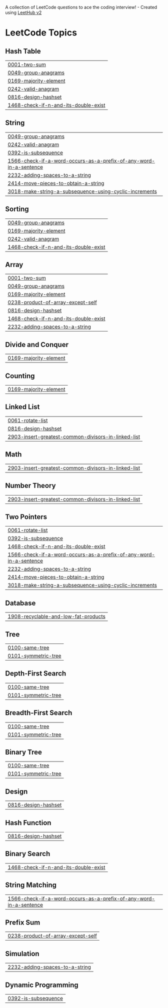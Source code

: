 A collection of LeetCode questions to ace the coding interview! - Created using [LeetHub v2](https://github.com/arunbhardwaj/LeetHub-2.0)
<!---LeetCode Topics Start-->
# LeetCode Topics
## Hash Table
|  |
| ------- |
| [0001-two-sum](https://github.com/Coconut-X/LeetCode-DSA/tree/master/0001-two-sum) |
| [0049-group-anagrams](https://github.com/Coconut-X/LeetCode-DSA/tree/master/0049-group-anagrams) |
| [0169-majority-element](https://github.com/Coconut-X/LeetCode-DSA/tree/master/0169-majority-element) |
| [0242-valid-anagram](https://github.com/Coconut-X/LeetCode-DSA/tree/master/0242-valid-anagram) |
| [0816-design-hashset](https://github.com/Coconut-X/LeetCode-DSA/tree/master/0816-design-hashset) |
| [1468-check-if-n-and-its-double-exist](https://github.com/Coconut-X/LeetCode-DSA/tree/master/1468-check-if-n-and-its-double-exist) |
## String
|  |
| ------- |
| [0049-group-anagrams](https://github.com/Coconut-X/LeetCode-DSA/tree/master/0049-group-anagrams) |
| [0242-valid-anagram](https://github.com/Coconut-X/LeetCode-DSA/tree/master/0242-valid-anagram) |
| [0392-is-subsequence](https://github.com/Coconut-X/LeetCode-DSA/tree/master/0392-is-subsequence) |
| [1566-check-if-a-word-occurs-as-a-prefix-of-any-word-in-a-sentence](https://github.com/Coconut-X/LeetCode-DSA/tree/master/1566-check-if-a-word-occurs-as-a-prefix-of-any-word-in-a-sentence) |
| [2232-adding-spaces-to-a-string](https://github.com/Coconut-X/LeetCode-DSA/tree/master/2232-adding-spaces-to-a-string) |
| [2414-move-pieces-to-obtain-a-string](https://github.com/Coconut-X/LeetCode-DSA/tree/master/2414-move-pieces-to-obtain-a-string) |
| [3018-make-string-a-subsequence-using-cyclic-increments](https://github.com/Coconut-X/LeetCode-DSA/tree/master/3018-make-string-a-subsequence-using-cyclic-increments) |
## Sorting
|  |
| ------- |
| [0049-group-anagrams](https://github.com/Coconut-X/LeetCode-DSA/tree/master/0049-group-anagrams) |
| [0169-majority-element](https://github.com/Coconut-X/LeetCode-DSA/tree/master/0169-majority-element) |
| [0242-valid-anagram](https://github.com/Coconut-X/LeetCode-DSA/tree/master/0242-valid-anagram) |
| [1468-check-if-n-and-its-double-exist](https://github.com/Coconut-X/LeetCode-DSA/tree/master/1468-check-if-n-and-its-double-exist) |
## Array
|  |
| ------- |
| [0001-two-sum](https://github.com/Coconut-X/LeetCode-DSA/tree/master/0001-two-sum) |
| [0049-group-anagrams](https://github.com/Coconut-X/LeetCode-DSA/tree/master/0049-group-anagrams) |
| [0169-majority-element](https://github.com/Coconut-X/LeetCode-DSA/tree/master/0169-majority-element) |
| [0238-product-of-array-except-self](https://github.com/Coconut-X/LeetCode-DSA/tree/master/0238-product-of-array-except-self) |
| [0816-design-hashset](https://github.com/Coconut-X/LeetCode-DSA/tree/master/0816-design-hashset) |
| [1468-check-if-n-and-its-double-exist](https://github.com/Coconut-X/LeetCode-DSA/tree/master/1468-check-if-n-and-its-double-exist) |
| [2232-adding-spaces-to-a-string](https://github.com/Coconut-X/LeetCode-DSA/tree/master/2232-adding-spaces-to-a-string) |
## Divide and Conquer
|  |
| ------- |
| [0169-majority-element](https://github.com/Coconut-X/LeetCode-DSA/tree/master/0169-majority-element) |
## Counting
|  |
| ------- |
| [0169-majority-element](https://github.com/Coconut-X/LeetCode-DSA/tree/master/0169-majority-element) |
## Linked List
|  |
| ------- |
| [0061-rotate-list](https://github.com/Coconut-X/LeetCode-DSA/tree/master/0061-rotate-list) |
| [0816-design-hashset](https://github.com/Coconut-X/LeetCode-DSA/tree/master/0816-design-hashset) |
| [2903-insert-greatest-common-divisors-in-linked-list](https://github.com/Coconut-X/LeetCode-DSA/tree/master/2903-insert-greatest-common-divisors-in-linked-list) |
## Math
|  |
| ------- |
| [2903-insert-greatest-common-divisors-in-linked-list](https://github.com/Coconut-X/LeetCode-DSA/tree/master/2903-insert-greatest-common-divisors-in-linked-list) |
## Number Theory
|  |
| ------- |
| [2903-insert-greatest-common-divisors-in-linked-list](https://github.com/Coconut-X/LeetCode-DSA/tree/master/2903-insert-greatest-common-divisors-in-linked-list) |
## Two Pointers
|  |
| ------- |
| [0061-rotate-list](https://github.com/Coconut-X/LeetCode-DSA/tree/master/0061-rotate-list) |
| [0392-is-subsequence](https://github.com/Coconut-X/LeetCode-DSA/tree/master/0392-is-subsequence) |
| [1468-check-if-n-and-its-double-exist](https://github.com/Coconut-X/LeetCode-DSA/tree/master/1468-check-if-n-and-its-double-exist) |
| [1566-check-if-a-word-occurs-as-a-prefix-of-any-word-in-a-sentence](https://github.com/Coconut-X/LeetCode-DSA/tree/master/1566-check-if-a-word-occurs-as-a-prefix-of-any-word-in-a-sentence) |
| [2232-adding-spaces-to-a-string](https://github.com/Coconut-X/LeetCode-DSA/tree/master/2232-adding-spaces-to-a-string) |
| [2414-move-pieces-to-obtain-a-string](https://github.com/Coconut-X/LeetCode-DSA/tree/master/2414-move-pieces-to-obtain-a-string) |
| [3018-make-string-a-subsequence-using-cyclic-increments](https://github.com/Coconut-X/LeetCode-DSA/tree/master/3018-make-string-a-subsequence-using-cyclic-increments) |
## Database
|  |
| ------- |
| [1908-recyclable-and-low-fat-products](https://github.com/Coconut-X/LeetCode-DSA/tree/master/1908-recyclable-and-low-fat-products) |
## Tree
|  |
| ------- |
| [0100-same-tree](https://github.com/Coconut-X/LeetCode-DSA/tree/master/0100-same-tree) |
| [0101-symmetric-tree](https://github.com/Coconut-X/LeetCode-DSA/tree/master/0101-symmetric-tree) |
## Depth-First Search
|  |
| ------- |
| [0100-same-tree](https://github.com/Coconut-X/LeetCode-DSA/tree/master/0100-same-tree) |
| [0101-symmetric-tree](https://github.com/Coconut-X/LeetCode-DSA/tree/master/0101-symmetric-tree) |
## Breadth-First Search
|  |
| ------- |
| [0100-same-tree](https://github.com/Coconut-X/LeetCode-DSA/tree/master/0100-same-tree) |
| [0101-symmetric-tree](https://github.com/Coconut-X/LeetCode-DSA/tree/master/0101-symmetric-tree) |
## Binary Tree
|  |
| ------- |
| [0100-same-tree](https://github.com/Coconut-X/LeetCode-DSA/tree/master/0100-same-tree) |
| [0101-symmetric-tree](https://github.com/Coconut-X/LeetCode-DSA/tree/master/0101-symmetric-tree) |
## Design
|  |
| ------- |
| [0816-design-hashset](https://github.com/Coconut-X/LeetCode-DSA/tree/master/0816-design-hashset) |
## Hash Function
|  |
| ------- |
| [0816-design-hashset](https://github.com/Coconut-X/LeetCode-DSA/tree/master/0816-design-hashset) |
## Binary Search
|  |
| ------- |
| [1468-check-if-n-and-its-double-exist](https://github.com/Coconut-X/LeetCode-DSA/tree/master/1468-check-if-n-and-its-double-exist) |
## String Matching
|  |
| ------- |
| [1566-check-if-a-word-occurs-as-a-prefix-of-any-word-in-a-sentence](https://github.com/Coconut-X/LeetCode-DSA/tree/master/1566-check-if-a-word-occurs-as-a-prefix-of-any-word-in-a-sentence) |
## Prefix Sum
|  |
| ------- |
| [0238-product-of-array-except-self](https://github.com/Coconut-X/LeetCode-DSA/tree/master/0238-product-of-array-except-self) |
## Simulation
|  |
| ------- |
| [2232-adding-spaces-to-a-string](https://github.com/Coconut-X/LeetCode-DSA/tree/master/2232-adding-spaces-to-a-string) |
## Dynamic Programming
|  |
| ------- |
| [0392-is-subsequence](https://github.com/Coconut-X/LeetCode-DSA/tree/master/0392-is-subsequence) |
<!---LeetCode Topics End-->